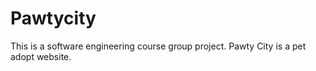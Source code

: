 # Pawtycity
This is a software engineering course group project. Pawty City is a pet adopt website.


